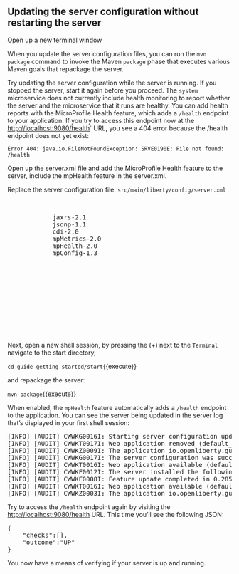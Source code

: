 ## Updating the server configuration without restarting the server

Open up a new terminal window

When you update the server configuration files, you can run the `mvn package` command to invoke the Maven `package` phase that executes various Maven goals that repackage the server.

Try updating the server configuration while the server is running. If you stopped the server, start it again before you proceed. The `system` microservice does not currently include health monitoring to report whether the server and the microservice that it runs are healthy. You can add health reports with the MicroProfile Health feature, which adds a `/health` endpoint to your application. If you try to access this endpoint now at the  <a href="https://[[HOST_SUBDOMAIN]]-9080-[[KATACODA_HOST]].environments.katacoda.com/health"> http://localhost:9080/health</a>` URL, you see a 404 error because the /health endpoint does not yet exist:

`Error 404: java.io.FileNotFoundException: SRVE0190E: File not found: /health`

Open up the server.xml file and add the MicroProfile Health feature to the server, include the mpHealth feature in the server.xml.

Replace the server configuration file.
`src/main/liberty/config/server.xml`

<pre class="file" data-target="clipboard">
    <server description="Sample Liberty server">
        <featureManager>
            <feature>jaxrs-2.1</feature>
            <feature>jsonp-1.1</feature>
            <feature>cdi-2.0</feature>
            <feature>mpMetrics-2.0</feature>
            <feature>mpHealth-2.0</feature>
            <feature>mpConfig-1.3</feature>
        </featureManager>

        <applicationManager autoExpand="true" />
        <quickStartSecurity userName="admin" userPassword="adminpwd" />
        <keyStore id="defaultKeyStore" password="mpKeystore" />
        <httpEndpoint host="*" httpPort="${default.http.port}"
            httpsPort="${default.https.port}" id="defaultHttpEndpoint"/>

        <variable name="io_openliberty_guides_system_inMaintenance" value="false"/>

        <webApplication location="getting-started.war" contextRoot="/"/>
    </server>
</pre>

Next, open a new shell session, by pressing the (+) next to the `Terminal` navigate to the start directory, 

`cd guide-getting-started/start`{{execute}}

and repackage the server:

`mvn package`{{execute}}

When enabled, the `mpHealth` feature automatically adds a `/health` endpoint to the application. You can see the server being updated in the server log that’s displayed in your first shell session:


<pre>
[INFO] [AUDIT] CWWKG0016I: Starting server configuration update.
[INFO] [AUDIT] CWWKT0017I: Web application removed (default_host): http://foo:9080/
[INFO] [AUDIT] CWWKZ0009I: The application io.openliberty.guides.getting-started has stopped successfully.
[INFO] [AUDIT] CWWKG0017I: The server configuration was successfully updated in 0.284 seconds.
[INFO] [AUDIT] CWWKT0016I: Web application available (default_host): http://foo:9080/health/
[INFO] [AUDIT] CWWKF0012I: The server installed the following features: [mpHealth-1.0].
[INFO] [AUDIT] CWWKF0008I: Feature update completed in 0.285 seconds.
[INFO] [AUDIT] CWWKT0016I: Web application available (default_host): http://foo:9080/
[INFO] [AUDIT] CWWKZ0003I: The application io.openliberty.guides.getting-started updated in 0.173 seconds.
</pre>


Try to access the `/health` endpoint again by visiting the <a href="https://[[HOST_SUBDOMAIN]]-9080-[[KATACODA_HOST]].environments.katacoda.com/health"> http://localhost:9080/health</a> URL. This time you’ll see the following JSON:

<pre>
{
    "checks":[],
    "outcome":"UP"
}
</pre>

You now have a means of verifying if your server is up and running.